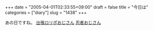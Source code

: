 +++
date = "2005-04-01T02:33:55+09:00"
draft = false
title = "今日は"
categories = ["diary"]
slug = "1438"
+++

あの日ですね。
<a href="http://www.shinobi.jp/" target="_blank">出張ロリポおじさん</a>
<a href="http://lolipop.jp" target="_blank">忍者おじさん</a>
